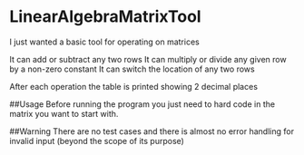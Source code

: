 # LinearAlgebraMatrixTool
I just wanted a basic tool for operating on matrices

It can add or subtract any two rows
It can multiply or divide any given row by a non-zero constant
It can switch the location of any two rows

After each operation the table is printed showing 2 decimal places

##Usage
Before running the program you just need to hard code in the matrix you
want to start with.

##Warning
There are no test cases and there is almost no error handling for invalid input (beyond the scope of its purpose)
